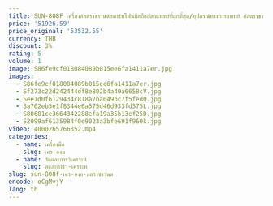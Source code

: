 ```yaml
---
title: SUN-808F เครื่องอัลตราซาวนด์สมาร์ทโฟนมือถือสัตวแพทย์ที่ถูกที่สุด/อุปกรณ์ทางการแพทย์ อัลตราซาวนด์ดิจิตอลแบบพกพาเต็มรูปแบบ
price: '51926.59'
price_original: '53532.55'
currency: THB
discount: 3%
rating: 5
volume: 1
image: S86fe9cf018084089b015ee6fa1411a7er.jpg
images:
  - S86fe9cf018084089b015ee6fa1411a7er.jpg
  - Sf273c22d242444df8e802b4a40a6658cV.jpg
  - See1d0f6129434c818a7ba049bc7f5fedQ.jpg
  - Sa702eb5e1f8344e6a575d46d933fd375L.jpg
  - S80681ce3664342288efa19a35b13ef25D.jpg
  - S2099af6135984f0e9023a3bfe691f960k.jpg
video: 4000265766352.mp4
categories:
  - name: เครื่องมือ
    slug: เคร-องม
  - name: วัดและการวิเคราะห์
    slug: ดและการว-เคราะห
slug: sun-808f-เคร-องอ-ลตราซาวนด
encode: oCgMvjY
lang: th
---
```

  